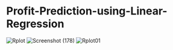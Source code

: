 # Profit-Prediction-using-Linear-Regression
![Rplot](https://user-images.githubusercontent.com/75041273/134572193-3b4be155-0e2e-4017-976b-a288713cdb6c.png)
![Screenshot (178)](https://user-images.githubusercontent.com/75041273/134572520-e7751d1d-0eab-43d8-9e93-fbfbaa898000.png)
![Rplot01](https://user-images.githubusercontent.com/75041273/134572638-607265d7-19ac-4f0a-b9d2-d063d838c399.png)
